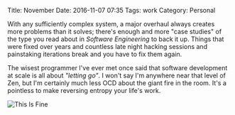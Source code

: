 Title: November
Date: 2016-11-07 07:35
Tags: work
Category: Personal

With any sufficiently complex system, a major overhaul always creates 
more problems than it solves; there's enough and more "case studies" of
the type you read about in *Software Engineering* to back it up. Things 
that were fixed over years and countless late night hacking sessions and 
painstaking iterations break and you have to fix them again.

The wisest programmer I've ever met once said that software development 
at scale is all about *"letting go"*. I won't say I'm anywhere near 
that level of Zen, but I'm certainly much less OCD about the giant fire 
in the room. It's a pointless to make reversing entropy your life's work.

![This Is Fine]({filename}/images/this-is-fine.jpg)
